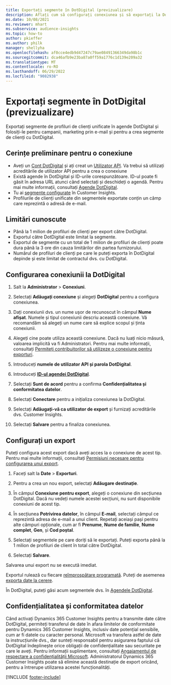 ```yaml
---
title: Exportați segmente în DotDigital (previzualizare)
description: Aflați cum să configurați conexiunea și să exportați la DotDigital.
ms.date: 10/08/2021
ms.reviewer: mhart
ms.subservice: audience-insights
ms.topic: how-to
author: pkieffer
ms.author: philk
manager: shellyha
ms.openlocfilehash: af0cce4edb9d47247c79ae08491366349da98b1c
ms.sourcegitcommit: dca46afb9e23ba87a0ff59a1776c1d139e209a32
ms.translationtype: MT
ms.contentlocale: ro-RO
ms.lasthandoff: 06/29/2022
ms.locfileid: "9082938"
---
```

# <a name="export-segments-to-dotdigital-preview"></a>Exportați segmente în DotDigital (previzualizare)

Exportați segmente de profiluri de clienți unificate în agende DotDigital și folosiți-le pentru campanii, marketing prin e-mail și pentru a crea segmente de clienți cu DotDigital. 

## <a name="prerequisites-for-a-connection"></a>Cerințe preliminare pentru o conexiune

-   Aveți un [Cont DotDigital](https://dotdigital.com/) și ați creat un [Utilizator API](https://support.dotdigital.com/hc/articles/115001718730-How-do-I-create-an-API-user). Va trebui să utilizați acreditările de utilizator API pentru a crea o conexiune
-   Există agende în DotDigital și ID-urile corespunzătoare. ID-ul poate fi găsit în adresa URL atunci când selectați și deschideți o agendă. Pentru mai multe informații, consultați [Agende DotDigital](https://support.dotdigital.com/hc/articles/212211968-Creating-an-address-book).
-   Tu ai [segmente configurate](segments.md) în Customer Insights.
-   Profilurile de clienți unificate din segmentele exportate conțin un câmp care reprezintă o adresă de e-mail.

## <a name="known-limitations"></a>Limitări cunoscute

- Până la 1 milion de profiluri de clienți per export către DotDigital.
- Exportul către DotDigital este limitat la segmente.
- Exportul de segmente cu un total de 1 milion de profiluri de clienți poate dura până la 3 ore din cauza limitărilor din partea furnizorului. 
- Numărul de profiluri de clienți pe care le puteți exporta în DotDigital depinde și este limitat de contractul dvs. cu DotDigital.

## <a name="set-up-connection-to-dotdigital"></a>Configurarea conexiunii la DotDigital

1. Salt la **Administrator** > **Conexiuni**.

1. Selectați **Adăugați conexiune** și alegeți **DotDigital** pentru a configura conexiunea.

1. Dați conexiunii dvs. un nume ușor de recunoscut în câmpul **Nume afișat**. Numele și tipul conexiunii descriu această conexiune. Vă recomandăm să alegeți un nume care să explice scopul și ținta conexiunii.

1. Alegeți cine poate utiliza această conexiune. Dacă nu luați nicio măsură, valoarea implicită va fi Administratori. Pentru mai multe informații, consultați [Permiteți contribuitorilor să utilizeze o conexiune pentru exporturi](connections.md#allow-contributors-to-use-a-connection-for-exports).

1. Introduceți **numele de utilizator API și parola DotDigital**. 

1. Introduceți **[ID-ul agendei DotDigital](https://support.dotdigital.com/hc/articles/212211968-Creating-an-address-book)**.

1. Selectați **Sunt de acord** pentru a confirma **Confidențialitatea și conformitatea datelor**.

1. Selectați **Conectare** pentru a inițializa conexiunea la DotDigital.

1. Selectați **Adăugați-vă ca utilizator de export** și furnizați acreditările dvs. Customer Insights.

1. Selectați **Salvare** pentru a finaliza conexiunea. 

## <a name="configure-an-export"></a>Configurați un export

Puteți configura acest export dacă aveți acces la o conexiune de acest tip. Pentru mai multe informații, consultați [Permisiuni necesare pentru configurarea unui export](export-destinations.md#set-up-a-new-export).

1. Faceți salt la **Date** > **Exporturi**.

1. Pentru a crea un nou export, selectați **Adăugare destinație**.

1. În câmpul **Conexiune pentru export**, alegeți o conexiune din secțiunea DotDigital. Dacă nu vedeți numele acestei secțiuni, nu sunt disponibile conexiuni de acest tip.


1. În secțiunea **Potrivirea datelor**, în câmpul **E-mail**, selectați câmpul ce reprezintă adresa de e-mail a unui client. Repetați aceiași pași pentru alte câmpuri opționale, cum ar fi **Prenume**, **Nume de familie**, **Nume complet**, **Gen**, și **Cod poștal**.

1. Selectați segmentele pe care doriți să le exportați. Puteți exporta până la 1 milion de profiluri de client în total către DotDigital.

1. Selectați **Salvare**.

Salvarea unui export nu se execută imediat.

Exportul rulează cu fiecare [reîmprospătare programată](system.md#schedule-tab). Puteți de asemenea [exporta date la cerere](export-destinations.md#run-exports-on-demand). 
 
În DotDigital, puteți găsi acum segmentele dvs. în [Agendele DotDigital](https://support.dotdigital.com/hc/articles/212211968-Creating-an-address-book).


## <a name="data-privacy-and-compliance"></a>Confidențialitatea și conformitatea datelor

Când activați Dynamics 365 Customer Insights pentru a transmite date către DotDigital, permiteți transferul de date în afara limitelor de conformitate pentru Dynamics 365 Customer Insights, inclusiv date potențial sensibile, cum ar fi datele cu caracter personal. Microsoft va transfera astfel de date la instrucțiunile dvs., dar sunteți responsabil pentru asigurarea faptului că DotDigital îndeplinește orice obligații de confidențialitate sau securitate pe care le aveți. Pentru informații suplimentare, consultați [Angajamentul de respectare a confidențialității Microsoft](https://go.microsoft.com/fwlink/?linkid=396732).
Administratorul Dynamics 365 Customer Insights poate să elimine această destinație de export oricând, pentru a întrerupe utilizarea acestei funcționalități.


[!INCLUDE [footer-include](includes/footer-banner.md)]
